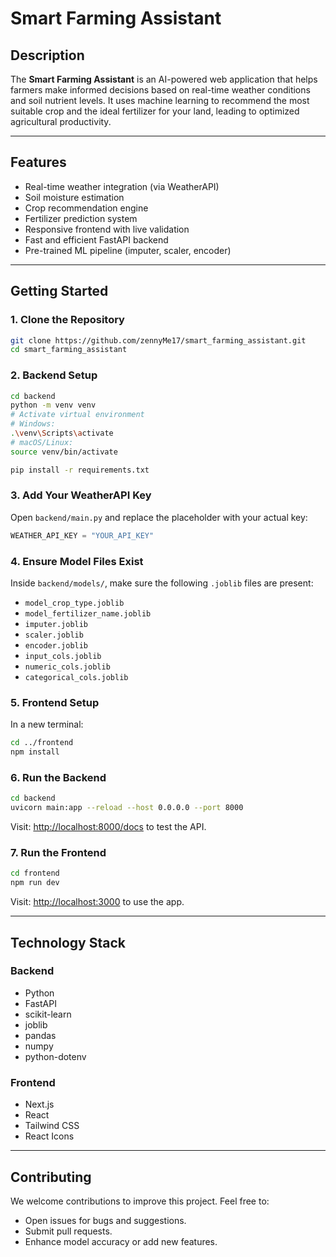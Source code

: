 # Smart Farming Assistant

## Description

The **Smart Farming Assistant** is an AI-powered web application that helps farmers make informed decisions based on real-time weather conditions and soil nutrient levels. It uses machine learning to recommend the most suitable crop and the ideal fertilizer for your land, leading to optimized agricultural productivity.

---

## Features

- Real-time weather integration (via WeatherAPI)
- Soil moisture estimation
- Crop recommendation engine
- Fertilizer prediction system
- Responsive frontend with live validation
- Fast and efficient FastAPI backend
- Pre-trained ML pipeline (imputer, scaler, encoder)

---

## Getting Started

### 1. Clone the Repository

```bash
git clone https://github.com/zennyMe17/smart_farming_assistant.git
cd smart_farming_assistant
```

### 2. Backend Setup

```bash
cd backend
python -m venv venv
# Activate virtual environment
# Windows:
.\venv\Scripts\activate
# macOS/Linux:
source venv/bin/activate

pip install -r requirements.txt
```

### 3. Add Your WeatherAPI Key

Open `backend/main.py` and replace the placeholder with your actual key:

```python
WEATHER_API_KEY = "YOUR_API_KEY"
```

### 4. Ensure Model Files Exist

Inside `backend/models/`, make sure the following `.joblib` files are present:

- `model_crop_type.joblib`
- `model_fertilizer_name.joblib`
- `imputer.joblib`
- `scaler.joblib`
- `encoder.joblib`
- `input_cols.joblib`
- `numeric_cols.joblib`
- `categorical_cols.joblib`

### 5. Frontend Setup

In a new terminal:

```bash
cd ../frontend
npm install
```

### 6. Run the Backend

```bash
cd backend
uvicorn main:app --reload --host 0.0.0.0 --port 8000
```

Visit: [http://localhost:8000/docs](http://localhost:8000/docs) to test the API.

### 7. Run the Frontend

```bash
cd frontend
npm run dev
```

Visit: [http://localhost:3000](http://localhost:3000) to use the app.

---

## Technology Stack

### Backend

- Python
- FastAPI
- scikit-learn
- joblib
- pandas
- numpy
- python-dotenv

### Frontend

- Next.js
- React
- Tailwind CSS
- React Icons

---

## Contributing

We welcome contributions to improve this project. Feel free to:

- Open issues for bugs and suggestions.
- Submit pull requests.
- Enhance model accuracy or add new features.
